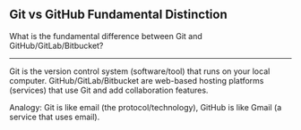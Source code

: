 ## Git vs GitHub Fundamental Distinction

What is the fundamental difference between Git and GitHub/GitLab/Bitbucket?

---

Git is the version control system (software/tool) that runs on your local computer. GitHub/GitLab/Bitbucket are web-based hosting platforms (services) that use Git and add collaboration features.

Analogy: Git is like email (the protocol/technology), GitHub is like Gmail (a service that uses email).

